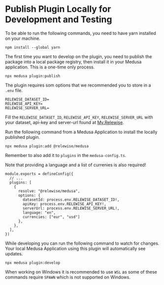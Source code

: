 # Publish Plugin Locally for Development and Testing

To be able to run the following commands, you need to have yarn installed on your machine.

```W
npm install --global yarn
```

The first time you want to develop on the plugin, you need to publish the package into a local package registry, then install it in your Medusa application. This is a one-time only process.

```W
npx medusa plugin:publish
```

The plugin requires som options that we recommended you to store in a `.env` file.

```W
RELEWISE_DATASET_ID=
RELEWISE_API_KEY=
RELEWISE_SERVER_URL=
```

Fill the `RELEWISE_DATASET_ID`, `RELEWISE_API_KEY`, `RELEWISE_SERVER_URL` with your dataset, api-key and server-url found at [My.Relewise](https://my.relewise.com/developer-settings).

Run the following command from a Medusa Application to install the locally published plugin.

```W
npx medusa plugin:add @relewise/medusa
```

Remember to also add it to `plugins` in the `medusa-config.ts`.

Note that providing a language and a list of currenies is also required!

```W
module.exports = defineConfig({
  // ...
  plugins: [
    {
      resolve: "@relewise/medusa",
      options: {
        datasetId: process.env.RELEWISE_DATASET_ID!,
        apiKey: process.env.RELEWISE_API_KEY!,
        serverUrl: process.env.RELEWISE_SERVER_URL!,
        language: "en",
        currencies: ["eur", "usd"]
      },
    },
  ],
})
```

While developing you can run the following command to watch for changes.
Your local Medusa Application using this plugin will automatically see updates.

```W
npx medusa plugin:develop
```

When working on Windows it is recommended to use `WSL` as some of these commands require `SPAWN` which is not supported on Windows.

